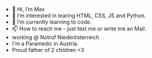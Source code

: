 - 👋 Hi, I’m Max
- 👀 I’m interested in learing HTML, CSS, JS and Python. 
- 🌱 I’m currently learning to code.
- 📫 How to reach me - just text me or write me an Mail.
- working @ Notruf Niederösterreich
- I'm a Paramedic in Austria.
- Proud father of 2 children <3 
<!---
Unoloono/Unoloono is a ✨ special ✨ repository because its `README.md` (this file) appears on your GitHub profile.
You can click the Preview link to take a look at your changes.
--->
